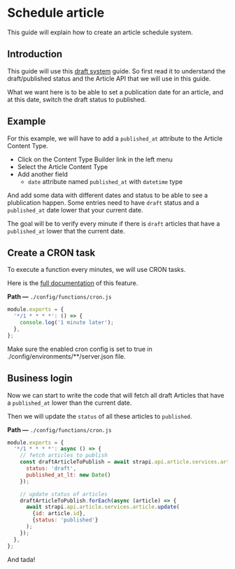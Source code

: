 # Schedule article

This guide will explain how to create an article schedule system.

## Introduction

This guide will use this [draft system](.draft.md) guide. So first read it to understand the draft/published status and the Article API that we will use in this guide.

What we want here is to be able to set a publication date for an article, and at this date, switch the draft status to published.

## Example

For this example, we will have to add a `published_at` attribute to the Article Content Type.

- Click on the Content Type Builder link in the left menu
- Select the Article Content Type
- Add another field
  - `date` attribute named `published_at` with `datetime` type

And add some data with different dates and status to be able to see a plublication happen.
Some entries need to have `draft` status and a `published_at` date lower that your current date.

The goal will be to verify every minute if there is `draft` articles that have a `published_at` lower that the current date.

## Create a CRON task

To execute a function every minutes, we will use CRON tasks.

Here is the [full documentation](../concepts/configurations.md#cron-tasks) of this feature.

**Path —** `./config/functions/cron.js`

```js
module.exports = {
  '*/1 * * * *': () => {
    console.log('1 minute later');
  },
};
```

Make sure the enabled cron config is set to true in ./config/environments/**/server.json file.

## Business login

Now we can start to write the code that will fetch all draft Articles that have a `published_at` lower than the current date.

Then we will update the `status` of all these articles to `published`.

**Path —** `./config/functions/cron.js`

```js
module.exports = {
  '*/1 * * * *': async () => {
    // fetch articles to publish
    const draftArticleToPublish = await strapi.api.article.services.article.find({
      status: 'draft',
      published_at_lt: new Date()
    });

    // update status of articles
    draftArticleToPublish.forEach(async (article) => {
      await strapi.api.article.services.article.update(
        {id: article.id},
        {status: 'published'}
      );
    });
  },
};
```

And tada!


